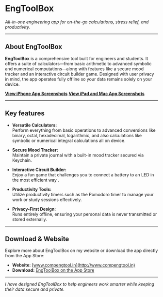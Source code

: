 # EngToolBox

_All-in-one engineering app for on-the-go calculations, stress relief, and productivity._

---

## About EngToolBox

**EngToolBox** is a comprehensive tool built for engineers and students. It offers a suite of calculators—from basic arithmetic to advanced symbolic and numerical computations—along with features like a secure mood tracker and an interactive circuit builder game. Designed with user privacy in mind, the app operates fully offline so your data remains solely on your device.

**[View iPhone App Screenshots](https://github.com/IrfanUruchi/EngToolBox/tree/main/Images/iPhone%20App%20Screenshots)**
**[View iPad and Mac App Screenshots](https://github.com/IrfanUruchi/EngToolBox/tree/main/Images/iPad%20and%20Mac%20app%20screenshots)**

---

## Key features 


- **Versatile Calculators:**  
  Perform everything from basic operations to advanced conversions like binary, octal, hexadecimal, logarithmic, and also calculations like symbolic or numerical integral calculations all on device.

- **Secure Mood Tracker:**  
  Maintain a private journal with a built-in mood tracker secured via Keychain.

- **Interactive Circuit Builder:**  
  Enjoy a fun game that challenges you to connect a battery to an LED in the most efficient way .

- **Productivity Tools:**  
  Utilize productivity timers such as the Pomodoro timer to manage your work or study sessions effectively.

- **Privacy-First Design:**  
  Runs entirely offline, ensuring your personal data is never transmitted or stored externally.

---

## Download & Website

Explore more about EngToolBox on my website or download the app directly from the App Store:

- **Website:** [www.compengtool.in](http://www.compengtool.in)
- **Download:** [EngToolBox on the App Store](https://apps.apple.com/mk/app/engtoolbox/id6615082500)

---

*I have designed EngToolBox to help engineers work smarter while keeping their data secure and private.*

